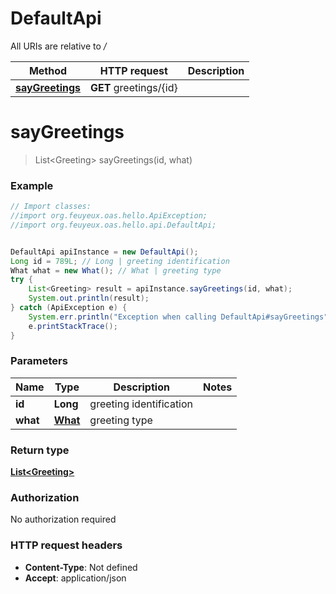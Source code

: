 # DefaultApi

All URIs are relative to */*

Method | HTTP request | Description
------------- | ------------- | -------------
[**sayGreetings**](DefaultApi.md#sayGreetings) | **GET** greetings/{id} | 

<a name="sayGreetings"></a>
# **sayGreetings**
> List&lt;Greeting&gt; sayGreetings(id, what)



### Example
```java
// Import classes:
//import org.feuyeux.oas.hello.ApiException;
//import org.feuyeux.oas.hello.api.DefaultApi;


DefaultApi apiInstance = new DefaultApi();
Long id = 789L; // Long | greeting identification
What what = new What(); // What | greeting type
try {
    List<Greeting> result = apiInstance.sayGreetings(id, what);
    System.out.println(result);
} catch (ApiException e) {
    System.err.println("Exception when calling DefaultApi#sayGreetings");
    e.printStackTrace();
}
```

### Parameters

Name | Type | Description  | Notes
------------- | ------------- | ------------- | -------------
 **id** | **Long**| greeting identification |
 **what** | [**What**](.md)| greeting type |

### Return type

[**List&lt;Greeting&gt;**](Greeting.md)

### Authorization

No authorization required

### HTTP request headers

 - **Content-Type**: Not defined
 - **Accept**: application/json

